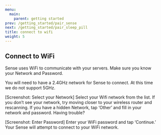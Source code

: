 ```yaml
---
menu:
  main:
    parent: getting started
prev: /getting_started/pair_sense
next: /getting_started/pair_sleep_pill
title: connect to wifi
weight: 5
---
```


## Connect to WiFi

Sense uses WiFi to communicate with your servers. Make sure you know your Network and Password.


You will need to have a 2.4GHz network for Sense to connect. At this time we do not support 5GHz.


[Screenshot: Select your Network]
Select your Wifi network from the list. If you don’t see your network, try moving closer to your wireless router and rescanning. If you have a hidden Network, tap ‘Other’ and fill in your network and password. Having trouble?


[Screenshot: Enter Password]
Enter your WiFi password and tap ‘Continue.’ Your Sense will attempt to connect to your WiFi network.

